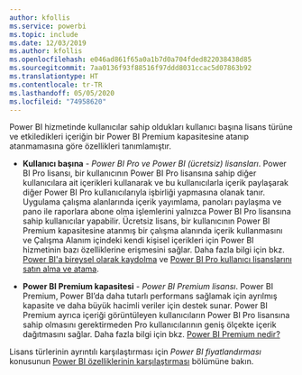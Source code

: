 ```yaml
---
author: kfollis
ms.service: powerbi
ms.topic: include
ms.date: 12/03/2019
ms.author: kfollis
ms.openlocfilehash: e046ad861f65a0a1b7d0a704fded822038438d85
ms.sourcegitcommit: 7aa0136f93f88516f97ddd8031ccac5d07863b92
ms.translationtype: HT
ms.contentlocale: tr-TR
ms.lasthandoff: 05/05/2020
ms.locfileid: "74958620"
---
```

Power BI hizmetinde kullanıcılar sahip oldukları kullanıcı başına lisans türüne ve etkiledikleri içeriğin bir Power BI Premium kapasitesine atanıp atanmamasına göre özellikleri tanımlamıştır.

* **Kullanıcı başına** - *Power BI Pro ve Power BI (ücretsiz) lisansları*. Power BI Pro lisansı, bir kullanıcının Power BI Pro lisansına sahip diğer kullanıcılara ait içerikleri kullanarak ve bu kullanıcılarla içerik paylaşarak diğer Power BI Pro kullanıcılarıyla işbirliği yapmasına olanak tanır. Uygulama çalışma alanlarında içerik yayımlama, panoları paylaşma ve pano ile raporlara abone olma işlemlerini yalnızca Power BI Pro lisansına sahip kullanıcılar yapabilir. Ücretsiz lisans, bir kullanıcının Power BI Premium kapasitesine atanmış bir çalışma alanında içerik kullanmasını ve Çalışma Alanım içindeki kendi kişisel içerikleri için Power BI hizmetinin bazı özelliklerine erişmesini sağlar. Daha fazla bilgi için bkz. [Power BI'a bireysel olarak kaydolma](../service-self-service-signup-for-power-bi.md) ve [Power BI Pro kullanıcı lisanslarını satın alma ve atama](../service-admin-purchasing-power-bi-pro.md).

* **Power BI Premium kapasitesi** - *Power BI Premium lisansı*. Power BI Premium, Power BI’da daha tutarlı performans sağlamak için ayrılmış kapasite ve daha büyük hacimli veriler için destek sunar. Power BI Premium ayrıca içeriği görüntüleyen kullanıcıların Power BI Pro lisansına sahip olmasını gerektirmeden Pro kullanıcılarının geniş ölçekte içerik dağıtmasını sağlar. Daha fazla bilgi için bkz. [Power BI Premium nedir?](../service-premium-what-is.md)

Lisans türlerinin ayrıntılı karşılaştırması için _Power BI fiyatlandırması_ konusunun [Power BI özelliklerinin karşılaştırması](https://powerbi.microsoft.com/pricing/) bölümüne bakın.
